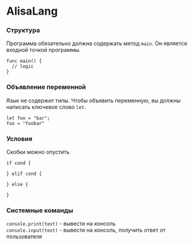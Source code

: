 # AlisaLang

### Структура
Программа обязательно должна содержать метод `main`. Он является входной точкой программы.
``` 
func main() {
  // logic
}
```

### Объявление переменной
Язык не содержит типы. Чтобы объявить переменную, вы должны написать ключевое слово `let`.
```
let foo = "bar";
foo = "foobar"
```

### Условия
Скобки можно опустить
``` 
if cond {

} elif cond {

} else {

}
```

### Системные команды
`console.print(text)` - вывести на консоль<br>
`console.input(text)` - вывести на консоль, получить ответ от пользователя
